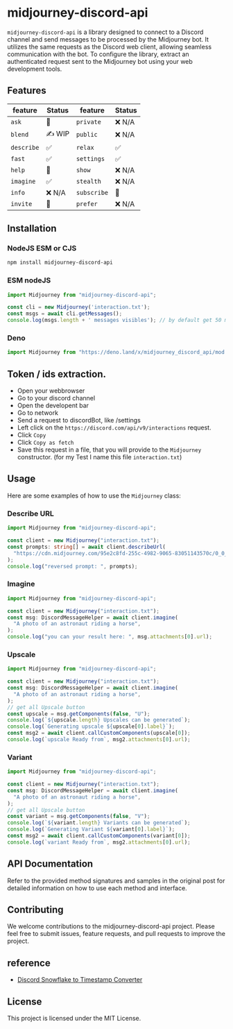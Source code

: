 # midjourney-discord-api

`midjourney-discord-api` is a library designed to connect to a Discord channel
and send messages to be processed by the Midjourney bot. It utilizes the same
requests as the Discord web client, allowing seamless communication with the
bot. To configure the library, extract an authenticated request sent to the
Midjourney bot using your web development tools.

## Features

| feature     | Status             | feature     | Status             |
| ----------- | ------------------ | ----------- | ------------------ |
| `ask`       | :see_no_evil:      | `private`   | :x: N/A            |
| `blend`     | :writing_hand: WIP | `public`    | :x: N/A            |
| `describe`  | :white_check_mark: | `relax`     | :white_check_mark: |
| `fast`      | :white_check_mark: | `settings`  | :white_check_mark: |
| `help`      | :see_no_evil:      | `show`      | :x: N/A            |
| `imagine`   | :white_check_mark: | `stealth`   | :x: N/A            |
| `info`      | :x: N/A            | `subscribe` | :see_no_evil:      |
| `invite`    | :see_no_evil:      | `prefer`    | :x: N/A            |

## Installation

### NodeJS ESM or CJS

```sh
npm install midjourney-discord-api
```

### ESM nodeJS

```js
import Midjourney from "midjourney-discord-api";

const cli = new Midjourney('interaction.txt');
const msgs = await cli.getMessages();
console.log(msgs.length + ' messages visibles'); // by default get 50 messages
```

### Deno

```ts
import Midjourney from "https://deno.land/x/midjourney_discord_api/mod.ts";
```

## Token / ids extraction.

- Open your webbrowser
- Go to your discord channel
- Open the developent bar
- Go to network
- Send a request to discordBot, like /settings
- Left click on the `https://discord.com/api/v9/interactions` request.
- Click `Copy`
- Click `Copy as fetch`
- Save this request in a file, that you will provide to the `Midjourney`
  constructor. (for my Test I name this file `interaction.txt`)

## Usage

Here are some examples of how to use the `Midjourney` class:

### Describe URL

```ts
import Midjourney from "midjourney-discord-api";

const client = new Midjourney("interaction.txt");
const prompts: string[] = await client.describeUrl(
  "https://cdn.midjourney.com/95e2c8fd-255c-4982-9065-83051143570c/0_0_640_N.webp",
);
console.log("reversed prompt: ", prompts);
```

### Imagine

```ts
import Midjourney from "midjourney-discord-api";

const client = new Midjourney("interaction.txt");
const msg: DiscordMessageHelper = await client.imagine(
  "A photo of an astronaut riding a horse",
);
console.log("you can your result here: ", msg.attachments[0].url);
```

### Upscale

```ts
import Midjourney from "midjourney-discord-api";

const client = new Midjourney("interaction.txt");
const msg: DiscordMessageHelper = await client.imagine(
  "A photo of an astronaut riding a horse",
);
// get all Upscale button
const upscale = msg.getComponents(false, "U");
console.log(`${upscale.length} Upscales can be generated`);
console.log(`Generating upscale ${upscale[0].label}`);
const msg2 = await client.callCustomComponents(upscale[0]);
console.log(`upscale Ready from`, msg2.attachments[0].url);
```

### Variant

```ts
import Midjourney from "midjourney-discord-api";

const client = new Midjourney("interaction.txt");
const msg: DiscordMessageHelper = await client.imagine(
  "A photo of an astronaut riding a horse",
);
// get all Upscale button
const variant = msg.getComponents(false, "V");
console.log(`${variant.length} Variants can be generated`);
console.log(`Generating Variant ${variant[0].label}`);
const msg2 = await client.callCustomComponents(variant[0]);
console.log(`variant Ready from`, msg2.attachments[0].url);
```

## API Documentation

Refer to the provided method signatures and samples in the original post for
detailed information on how to use each method and interface.

## Contributing

We welcome contributions to the midjourney-discord-api project. Please feel free
to submit issues, feature requests, and pull requests to improve the project.

## reference

- [Discord Snowflake to Timestamp Converter](https://snowsta.mp/)

## License

This project is licensed under the MIT License.
